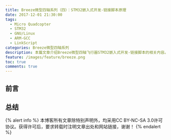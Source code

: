 ```yaml
---
title: Breeze微型四轴系列（四）：STM32嵌入式开发-链接脚本原理
date: 2017-12-01 21:30:00
tags:
  - Micro Quadcopter
  - STM32
  - GNU/Linux
  - ARM-GCC
  - LinkScript
categories: Breeze微型四轴系列
description: 本篇文章介绍Breeze微型四轴飞行器STM32嵌入式开发-链接脚本的相关内容。
feature: /images/feature/breeze.png
toc: true
comments: true
---
```


## 前言

<!--more-->

## 总结

{% alert info %}
本博客所有文章除特别声明外，均采用CC BY-NC-SA 3.0许可协议。获得许可后，要求转载时注明文章出处和网站链接，谢谢！
{% endalert %}

